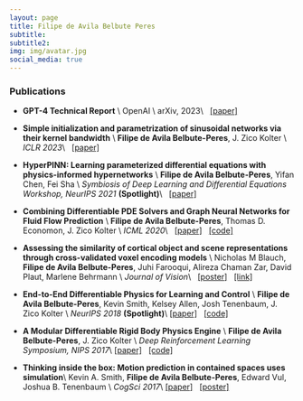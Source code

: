 ```yaml
---
layout: page
title: Filipe de Avila Belbute Peres
subtitle: 
subtitle2: 
img: img/avatar.jpg
social_media: true
---
```


### Publications

* __GPT-4 Technical Report__ \\
OpenAI \\
arXiv, 2023\\
&nbsp; 
<a href="https://arxiv.org/pdf/2303.08774.pdf" target="_blank">[paper]</a>

* __Simple initialization and parametrization of sinusoidal networks via their kernel bandwidth__ \\
__Filipe de Avila Belbute-Peres__, J. Zico Kolter \\
_ICLR 2023_\\
&nbsp; 
<a href="https://arxiv.org/abs/2211.14503" target="_blank">[paper]</a>

* __HyperPINN: Learning parameterized differential equations with physics-informed hypernetworks__ \\
__Filipe de Avila Belbute-Peres__, Yifan Chen, Fei Sha \\
_Symbiosis of Deep Learning and Differential Equations Workshop, NeurIPS 2021_ **(Spotlight)**\\
&nbsp; 
<a href="https://arxiv.org/pdf/2111.01008.pdf" target="_blank">[paper]</a>


* __Combining Differentiable PDE Solvers and Graph Neural Networks for Fluid Flow Prediction__ \\
__Filipe de Avila Belbute-Peres__, Thomas D. Economon, J. Zico Kolter \\
_ICML 2020_\\
&nbsp; 
<a href="https://arxiv.org/pdf/2007.04439" target="_blank">[paper]</a>
&nbsp; 
<a href="https://github.com/locuslab/cfd-gcn" target="_blank">[code]</a>


* __Assessing the similarity of cortical object and scene representations through cross-validated voxel encoding models__ \\
Nicholas M Blauch, __Filipe de Avila Belbute-Peres__, Juhi Farooqui, Alireza Chaman Zar, David Plaut, Marlene Behrmann \\
_Journal of Vision_\\
&nbsp; 
<a href="files/2019/assessing_the_similarity.pdf" target="_blank">[poster]</a>
&nbsp; 
<a href="https://jov.arvojournals.org/article.aspx?articleid=2750674" target="_blank">[link]</a>


* __End-to-End Differentiable Physics for Learning and Control__ \\
__Filipe de Avila Belbute-Peres__, Kevin Smith, Kelsey Allen, Josh Tenenbaum, J. Zico Kolter \\
_NeurIPS 2018_ **(Spotlight)**\\
<a href="http://papers.nips.cc/paper/7948-end-to-end-differentiable-physics-for-learning-and-control" target="_blank">[paper]</a>
&nbsp; 
<a href="https://github.com/locuslab/lcp-physics" target="_blank">[code]</a>


* __A Modular Differentiable Rigid Body Physics Engine__ \\
__Filipe de Avila Belbute-Peres__, J. Zico Kolter \\
_Deep Reinforcement Learning Symposium, NIPS 2017_\\
<a href="https://drive.google.com/open?id=1K8t4gQExFXbuG4F9Zd2_30Y5wtpdEST7" target="_blank">[paper]</a>
&nbsp; 
<a href="https://github.com/locuslab/lcp-physics" target="_blank">[code]</a>


* __Thinking inside the box: Motion prediction in contained spaces uses simulation__\\
 Kevin A. Smith, __Filipe de Avila Belbute-Peres__, Edward Vul, Joshua B. Tenenbaum \\
 _CogSci 2017_\\
<a href="http://scripts.mit.edu/~k2smith/publications/Smith_CogSci_Topology.pdf" target="_blank">[paper]</a>
&nbsp; 
<a href="http://www.mit.edu/~k2smith/posters/Poster_Topology.pdf" target="_blank">[poster]</a>
